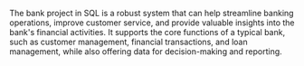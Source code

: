 The bank project in SQL is a robust system that can help streamline banking 
operations, improve customer service, and provide valuable insights into the bank's 
financial activities. It supports the core functions of a typical bank, such as 
customer management, financial transactions, and loan management, while also 
offering data for decision-making and reporting.
